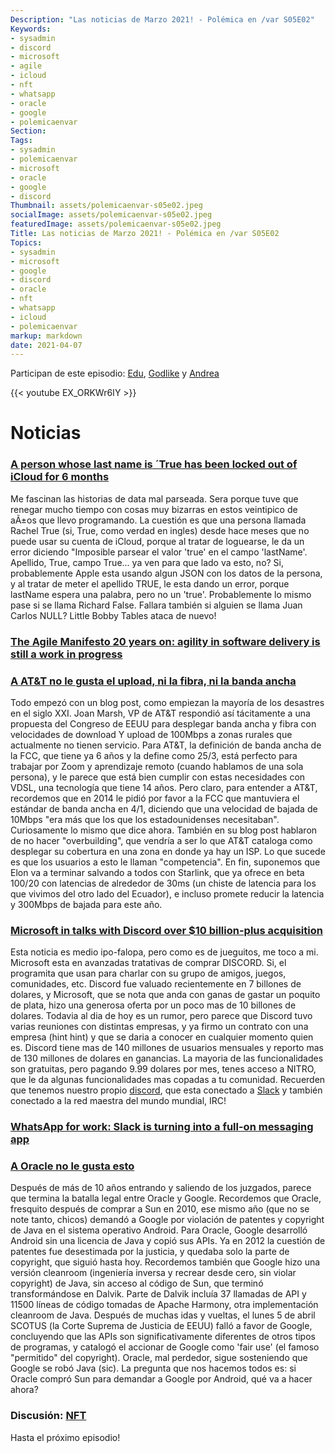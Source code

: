 ```yaml
---
Description: "Las noticias de Marzo 2021! - Polémica en /var S05E02"
Keywords:
- sysadmin 
- discord
- microsoft
- agile
- icloud
- nft
- whatsapp
- oracle
- google
- polemicaenvar
Section: 
Tags:
- sysadmin 
- polemicaenvar
- microsoft
- oracle
- google
- discord
Thumbnail: assets/polemicaenvar-s05e02.jpeg
socialImage: assets/polemicaenvar-s05e02.jpeg
featuredImage: assets/polemicaenvar-s05e02.jpeg
Title: Las noticias de Marzo 2021! - Polémica en /var S05E02
Topics:
- sysadmin
- microsoft
- google
- discord
- oracle
- nft
- whatsapp
- icloud 
- polemicaenvar
markup: markdown
date: 2021-04-07
---
```


Participan de este episodio: [Edu](https://twitter.com/jedux), [Godlike](https://twitter.com/godlike64) y [Andrea](https://www.twitter.com/peorth)  

<!--more-->

{{< youtube EX_ORKWr6IY >}}

# Noticias

### [A person whose last name is ´True has been locked out of iCloud for 6 months](https://twitter.com/NGKabra/status/1368069088124149760)
Me fascinan las historias de data mal parseada. Sera porque tuve que renegar mucho tiempo con cosas muy bizarras en estos veintipico de aÃ±os que llevo programando. 
La cuestión es que una persona llamada Rachel True (si, True, como verdad en ingles) desde hace meses que no puede usar su cuenta de iCloud, porque al tratar de loguearse, le da un error diciendo "Imposible parsear el valor 'true' en el campo 'lastName'. 
Apellido, True, campo True... ya ven para que lado va esto, no? Si, probablemente Apple esta usando algun JSON con los datos de la persona, y al tratar de meter el apellido TRUE, le esta dando un error, porque lastName espera una palabra, pero no un 'true'. Probablemente lo mismo pase si se llama Richard False. Fallara también si alguien se llama Juan Carlos NULL? 
Little Bobby Tables ataca de nuevo!

### [The Agile Manifesto 20 years on: agility in software delivery is still a work in progress](https://www.zdnet.com/article/the-agile-manifesto-20-years-on-agility-in-software-delivery-is-still-a-work-in-progress/)	

### [A AT&T no le gusta el upload, ni la fibra, ni la banda ancha](https://arstechnica.com/tech-policy/2021/03/att-lobbies-against-nationwide-fiber-says-10mbps-uploads-are-good-enough/)

Todo empezó con un blog post, como empiezan la mayoría de los desastres en el siglo XXI. Joan Marsh, VP de AT&T respondió así tácitamente a una propuesta del Congreso de EEUU para desplegar banda ancha y fibra con 
velocidades de download Y upload de 100Mbps a zonas rurales que actualmente no tienen servicio. Para AT&T, la definición de banda ancha de la FCC, que tiene ya 6 años y la define como 25/3, está perfecto para trabajar por Zoom y aprendizaje remoto (cuando hablamos de una sola persona), y le parece que está bien cumplir con estas necesidades con VDSL, una tecnología que tiene 14 años. 
Pero claro, para entender a AT&T, recordemos que en 2014 le pidió por favor a la FCC que mantuviera el estándar de banda ancha en 4/1, diciendo que una velocidad de bajada de 10Mbps "era más que los que los estadounidenses necesitaban". Curiosamente lo mismo que dice ahora. También en su blog post hablaron de no hacer "overbuilding", que vendría a ser lo que AT&T cataloga 
como desplegar su cobertura en una zona en donde ya hay un ISP. Lo que sucede es que los usuarios a esto le llaman "competencia". En fin, suponemos que Elon va a terminar salvando a todos con Starlink, 
que ya ofrece en beta 100/20 con latencias de alrededor de 30ms (un chiste de latencia para los que vivimos del otro lado del Ecuador), e incluso promete reducir la latencia y 300Mbps de bajada para este año.

### [Microsoft in talks with Discord over $10 billion-plus acquisition](https://www.theverge.com/2021/3/22/22345792/microsoft-discord-acquisition-report-10-billion)	
Esta noticia es medio ipo-falopa, pero como es de jueguitos, me toco a mi. Microsoft esta en avanzadas tratativas de comprar DISCORD. Si, el programita que usan para charlar con su grupo de amigos, juegos, comunidades, etc.  Discord fue valuado recientemente en 7 billones de dolares, y Microsoft, que se nota que anda con ganas de gastar un poquito de plata, hizo una generosa 
oferta por un poco mas de 10 billones de dolares. Todavia al dia de hoy es un rumor, pero parece que Discord tuvo varias reuniones con distintas empresas, y ya firmo un contrato con una empresa (hint hint) y que se daria a conocer en cualquier momento quien es. Discord tiene mas de 140 millones de usuarios mensuales y reporto mas de 130 millones de dolares en ganancias. 
La mayoria de las funcionalidades son gratuitas, pero pagando 9.99 dolares por mes, tenes acceso a NITRO, que le da algunas funcionalidades mas copadas a tu comunidad. 
Recuerden que tenemos nuestro propio [discord](https://sysar.my/discord), que esta conectado a [Slack](https://sysar.my/slack) y también conectado a la red maestra del mundo mundial, IRC!
 
### [WhatsApp for work: Slack is turning into a full-on messaging app](https://www.protocol.com/slack-messaging-connect)

### [A Oracle no le gusta esto](https://www.theverge.com/2021/4/5/22367851/google-oracle-supreme-court-ruling-java-android-api)	
Después de más de 10 años entrando y saliendo de los juzgados, parece que termina la batalla legal entre Oracle y Google. Recordemos que Oracle, fresquito después de comprar a Sun en 2010, ese mismo año 
(que no se note tanto, chicos) demandó a Google por violación de patentes y copyright de Java en el sistema operativo Android. Para Oracle, Google desarrolló Android sin una licencia de Java y copió sus APIs. 
Ya en 2012 la cuestión de patentes fue desestimada por la justicia, y quedaba solo la parte de copyright, que siguió hasta hoy. Recordemos también que Google hizo una versión cleanroom (ingeniería inversa y recrear desde cero, sin violar copyright) de Java, sin acceso al código de Sun, que terminó transformándose en Dalvik. Parte de Dalvik incluía 37 llamadas de API y 11500 
líneas de código tomadas de Apache Harmony, otra implementación cleanroom de Java. Después de muchas idas y vueltas, el lunes 5 de abril SCOTUS (la Corte Suprema de Justicia de EEUU) falló a favor de Google, concluyendo que las APIs son significativamente diferentes de otros tipos de programas, y catalogó el accionar de Google como 'fair use' (el famoso "permitido" del copyright). 
Oracle, mal perdedor, sigue sosteniendo que Google se robó Java (sic). La pregunta que nos hacemos todos es: si Oracle compró Sun para demandar a Google por Android, qué va a hacer ahora?

### Discusión: [NFT](https://www.cnn.com/2021/03/23/tech/jack-dorsey-nft-tweet-sold/index.html)

Hasta el próximo episodio!

